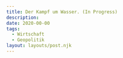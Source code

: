 ```yaml
---
title: Der Kampf um Wasser. (In Progress)
description: 
date: 2020-00-00
tags:
  - Wirtschaft
  - Geopolitik
layout: layouts/post.njk
---
```



